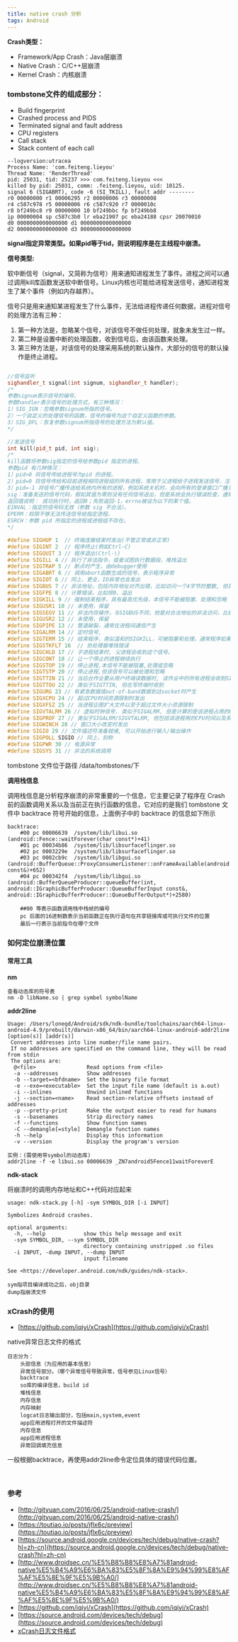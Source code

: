 ```yaml
---
title: native crash 分析
tags: Android
---
```



**Crash类型：**

- Framework/App Crash：Java层崩溃
- Native Crash：C/C++层崩溃
- Kernel Crash：内核崩溃


### **tombstone文件的组成部分：**

- Build fingerprint
- Crashed process and PIDS
- Terminated signal and fault address
- CPU registers
- Call stack
- Stack content of each call

```
--logversion:utracea
Process Name: 'com.feiteng.lieyou'
Thread Name: 'RenderThread'
pid: 25031, tid: 25237 >>> com.feiteng.lieyou <<<
killed by pid: 25031, comm: .feiteng.lieyou, uid: 10125.
signal 6 (SIGABRT), code -6 (SI_TKILL), fault addr --------
r0 00000000 r1 00006295 r2 00000006 r3 00000008
r4 c587c978 r5 00000006 r6 c587c920 r7 0000010c
r8 bf249bc8 r9 00000000 10 bf249bbc fp bf249bb8
ip 00000004 sp c587c3b0 lr eba21907 pc eba24188 cpsr 20070010
d0 0000000000000000 d1 0000000000000000
d2 0000000000000000 d3 0000000000000000

```

<b>signal指定异常类型。如果pid等于tid，则说明程序是在主线程中崩溃。</b>

**信号类型:**

软中断信号（signal，又简称为信号）用来通知进程发生了事件。进程之间可以通过调用kill库函数发送软中断信号。Linux内核也可能给进程发送信号，通知进程发生了某个事件（例如内存越界）。

信号只是用来通知某进程发生了什么事件，无法给进程传递任何数据，进程对信号的处理方法有三种：

1. 第一种方法是，忽略某个信号，对该信号不做任何处理，就象未发生过一样。
2. 第二种是设置中断的处理函数，收到信号后，由该函数来处理。
3. 第三种方法是，对该信号的处理采用系统的默认操作，大部分的信号的默认操作是终止进程。


```C++

//信号监听
sighandler_t signal(int signum, sighandler_t handler);
/*
参数signum表示信号的编号。
参数handler表示信号的处理方式，有三种情况：
1）SIG_IGN：忽略参数signum所指的信号。
2）一个自定义的处理信号的函数，信号的编号为这个自定义函数的参数。
3）SIG_DFL：恢复参数signum所指信号的处理方法为默认值。
*/

//发送信号
int kill(pid_t pid, int sig);
/*
kill函数将参数sig指定的信号给参数pid 指定的进程。
参数pid 有几种情况：
1）pid>0 将信号传给进程号为pid 的进程。
2）pid=0 将信号传给和目前进程相同进程组的所有进程，常用于父进程给子进程发送信号，注意，发送信号者进程也会收到自己发出的信号。
3）pid=-1 将信号广播传送给系统内所有的进程，例如系统关机时，会向所有的登录窗口广播关机信息。
sig：准备发送的信号代码，假如其值为零则没有任何信号送出，但是系统会执行错误检查，通常会利用sig值为零来检验某个进程是否仍在运行。
返回值说明： 成功执行时，返回0；失败返回-1，errno被设为以下的某个值。
EINVAL：指定的信号码无效（参数 sig 不合法）。
EPERM：权限不够无法传送信号给指定进程。
ESRCH：参数 pid 所指定的进程或进程组不存在。
*/

#define SIGHUP 1  // 终端连接结束时发出(不管正常或非正常)
#define SIGINT 2  // 程序终止(例如Ctrl-C)
#define SIGQUIT 3 // 程序退出(Ctrl-\)
#define SIGILL 4 // 执行了非法指令，或者试图执行数据段，堆栈溢出
#define SIGTRAP 5 // 断点时产生，由debugger使用
#define SIGABRT 6 // 调用abort函数生成的信号，表示程序异常
#define SIGIOT 6 // 同上，更全，IO异常也会发出
#define SIGBUS 7 // 非法地址，包括内存地址对齐出错，比如访问一个4字节的整数, 但其地址不是4的倍数
#define SIGFPE 8 // 计算错误，比如除0、溢出
#define SIGKILL 9 // 强制结束程序，具有最高优先级，本信号不能被阻塞、处理和忽略
#define SIGUSR1 10 // 未使用，保留
#define SIGSEGV 11 // 非法内存操作，与SIGBUS不同，他是对合法地址的非法访问，比如访问没有读权限的内存，向没有写权限的地址写数据
#define SIGUSR2 12 // 未使用，保留
#define SIGPIPE 13 // 管道破裂，通常在进程间通信产生
#define SIGALRM 14 // 定时信号,
#define SIGTERM 15 // 结束程序，类似温和的SIGKILL，可被阻塞和处理。通常程序如果终止不了，才会尝试SIGKILL
#define SIGSTKFLT 16  // 协处理器堆栈错误
#define SIGCHLD 17 // 子进程结束时, 父进程会收到这个信号。
#define SIGCONT 18 // 让一个停止的进程继续执行
#define SIGSTOP 19 // 停止进程,本信号不能被阻塞,处理或忽略
#define SIGTSTP 20 // 停止进程,但该信号可以被处理和忽略
#define SIGTTIN 21 // 当后台作业要从用户终端读数据时, 该作业中的所有进程会收到SIGTTIN信号
#define SIGTTOU 22 // 类似于SIGTTIN, 但在写终端时收到
#define SIGURG 23 // 有紧急数据或out-of-band数据到达socket时产生
#define SIGXCPU 24 // 超过CPU时间资源限制时发出
#define SIGXFSZ 25 // 当进程企图扩大文件以至于超过文件大小资源限制
#define SIGVTALRM 26 // 虚拟时钟信号. 类似于SIGALRM, 但是计算的是该进程占用的CPU时间.
#define SIGPROF 27 // 类似于SIGALRM/SIGVTALRM, 但包括该进程用的CPU时间以及系统调用的时间
#define SIGWINCH 28 // 窗口大小改变时发出
#define SIGIO 29 // 文件描述符准备就绪, 可以开始进行输入/输出操作
#define SIGPOLL SIGIO // 同上，别称
#define SIGPWR 30 // 电源异常
#define SIGSYS 31 // 非法的系统调用
```

tombstone 文件位于路径 /data/tombstones/下


**调用栈信息**

调用栈信息是分析程序崩溃的非常重要的一个信息，它主要记录了程序在 Crash 前的函数调用关系以及当前正在执行函数的信息，它对应的是我们 tombstone 文件中 backtrace 符号开始的信息，上面例子中的 backtrace 的信息如下所示

```
backtrace:
    #00 pc 00006639  /system/lib/libui.so (android::Fence::waitForever(char const*)+41)
    #01 pc 00034b86  /system/lib/libsurfaceflinger.so
    #02 pc 0003229e  /system/lib/libsurfaceflinger.so
    #03 pc 0002cb9c  /system/lib/libgui.so (android::BufferQueue::ProxyConsumerListener::onFrameAvailable(android::BufferItem const&)+652)
    #04 pc 000342f4  /system/lib/libgui.so (android::BufferQueueProducer::queueBuffer(int, android::IGraphicBufferProducer::QueueBufferInput const&, android::IGraphicBufferProducer::QueueBufferOutput*)+2580)

    ##00 等表示函数调用栈中栈帧的编号
    pc 后面的16进制数表示当前函数正在执行语句在共享链接库或可执行文件的位置
    最后一行表示当前指令在哪个文件
```

### 如何定位崩溃位置

#### 常用工具


**nm**

```
查看动态库的符号表
nm -D libName.so | grep symbel symbolName
```

**addr2line**

```
Usage: /Users/loneqd/Android/sdk/ndk-bundle/toolchains/aarch64-linux-android-4.9/prebuilt/darwin-x86_64/bin/aarch64-linux-android-addr2line [option(s)] [addr(s)]
 Convert addresses into line number/file name pairs.
 If no addresses are specified on the command line, they will be read from stdin
 The options are:
  @<file>                Read options from <file>
  -a --addresses         Show addresses
  -b --target=<bfdname>  Set the binary file format
  -e --exe=<executable>  Set the input file name (default is a.out)
  -i --inlines           Unwind inlined functions
  -j --section=<name>    Read section-relative offsets instead of addresses
  -p --pretty-print      Make the output easier to read for humans
  -s --basenames         Strip directory names
  -f --functions         Show function names
  -C --demangle[=style]  Demangle function names
  -h --help              Display this information
  -v --version           Display the program's version

实例：(需使用带symbol的动态库)
addr2line -f -e libui.so 00006639 _ZN7android5Fence11waitForeverE  
```




**ndk-stack**

将崩溃时的调用内存地址和C++代码对应起来

```
usage: ndk-stack.py [-h] -sym SYMBOL_DIR [-i INPUT]

Symbolizes Android crashes.

optional arguments:
  -h, --help            show this help message and exit
  -sym SYMBOL_DIR, --sym SYMBOL_DIR
                        directory containing unstripped .so files
  -i INPUT, -dump INPUT, --dump INPUT
                        input filename

See <https://developer.android.com/ndk/guides/ndk-stack>.

sym指项目编译成功之后，obj目录
dump指崩溃文件
```


### xCrash的使用

- [https://github.com/iqiyi/xCrash](https://github.com/iqiyi/xCrash)

native异常日志文件的格式

```
日志分为：
    头部信息（为应用的基本信息）
    异常信号部分。（哪个异常信号导致异常，信号参见Linux信号）
    backtrace
    so库的编译信息，build id
    堆栈信息
    内存信息
    内存映射
    logcat日志输出部分，包括main,system,event
    app应用进程打开的文件描述符
    内存信息
    app应用进程信息
    异常回调填充信息
```

一般根据backtrace，再使用addr2line命令定位具体的错误代码位置。

<br/>

### 参考

- [http://gityuan.com/2016/06/25/android-native-crash/](http://gityuan.com/2016/06/25/android-native-crash/)
- [https://toutiao.io/posts/jflx6c/preview](https://toutiao.io/posts/jflx6c/preview)
- [https://source.android.google.cn/devices/tech/debug/native-crash?hl=zh-cn](https://source.android.google.cn/devices/tech/debug/native-crash?hl=zh-cn)
- [http://www.droidsec.cn/%E5%B8%B8%E8%A7%81android-native%E5%B4%A9%E6%BA%83%E5%8F%8A%E9%94%99%E8%AF%AF%E5%8E%9F%E5%9B%A0/](http://www.droidsec.cn/%E5%B8%B8%E8%A7%81android-native%E5%B4%A9%E6%BA%83%E5%8F%8A%E9%94%99%E8%AF%AF%E5%8E%9F%E5%9B%A0/)
- [https://github.com/iqiyi/xCrash](https://github.com/iqiyi/xCrash)
- [https://source.android.com/devices/tech/debug](https://source.android.com/devices/tech/debug)
- [xCrash日志文件格式](https://blog.csdn.net/cxmfzu/article/details/102624295)